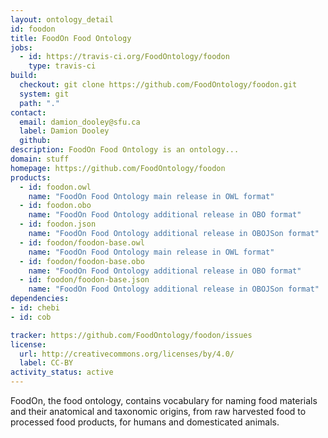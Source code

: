 ```yaml
---
layout: ontology_detail
id: foodon
title: FoodOn Food Ontology
jobs:
  - id: https://travis-ci.org/FoodOntology/foodon
    type: travis-ci
build:
  checkout: git clone https://github.com/FoodOntology/foodon.git
  system: git
  path: "."
contact:
  email: damion_dooley@sfu.ca
  label: Damion Dooley
  github: 
description: FoodOn Food Ontology is an ontology...
domain: stuff
homepage: https://github.com/FoodOntology/foodon
products:
  - id: foodon.owl
    name: "FoodOn Food Ontology main release in OWL format"
  - id: foodon.obo
    name: "FoodOn Food Ontology additional release in OBO format"
  - id: foodon.json
    name: "FoodOn Food Ontology additional release in OBOJSon format"
  - id: foodon/foodon-base.owl
    name: "FoodOn Food Ontology main release in OWL format"
  - id: foodon/foodon-base.obo
    name: "FoodOn Food Ontology additional release in OBO format"
  - id: foodon/foodon-base.json
    name: "FoodOn Food Ontology additional release in OBOJSon format"
dependencies:
- id: chebi
- id: cob

tracker: https://github.com/FoodOntology/foodon/issues
license:
  url: http://creativecommons.org/licenses/by/4.0/
  label: CC-BY
activity_status: active
---
```


FoodOn, the food ontology, contains vocabulary for naming food materials and their anatomical and taxonomic origins, from raw harvested food to processed food products, for humans and domesticated animals.

